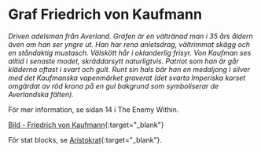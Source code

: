 # Graf Friedrich von Kaufmann
_Driven adelsman från Averland. Grafen är en
vältränad man i 35 års åldern även om han ser yngre
ut. Han har rena anletsdrag, vältrimmat skägg och en
ståndaktig mustasch. Välskött hår i oklanderlig frisyr.
Von Kaufman ses alltid i senaste modet, skräddarsytt
naturligtvis. Patriot som han är går kläderna oftast i
svart och gult. Runt sin hals bär han en medaljong i
silver med det Kaufmanska vapenmärket graverat (det
svarta Imperiska korset omgärdat av röd krona på en
gul bakgrund som symboliserar de Averlandska
fälten)._

För mer information, se sidan 14 i The Enemy Within.

[Bild - Friedrich von Kaufmann](https://drive.google.com/file/d/0B1mLHM9FvbskaURxMjZrZHJmUUE/view?usp=sharing){:target="_blank"}

För stat blocks, se [Aristokrat](npc-noble.md){:target="_blank"}.